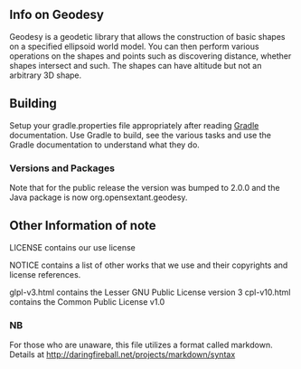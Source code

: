 ## Info on Geodesy ##

Geodesy is a geodetic library that allows the construction of basic shapes on a specified 
ellipsoid world model. You can then perform various operations on the shapes and points 
such as discovering distance, whether shapes intersect and such. The shapes can have altitude
but not an arbitrary 3D shape.

## Building ##

Setup your gradle.properties file appropriately after reading [Gradle](http://www.gradle.org/) documentation.
Use Gradle to build, see the various tasks and use the Gradle documentation to understand what they do.

### Versions and Packages ###

Note that for the public release the version was bumped to 2.0.0 and the Java package
is now org.opensextant.geodesy.

## Other Information of note ##

LICENSE contains our use license

NOTICE contains a list of other works that we use and their copyrights and license references.

glpl-v3.html contains the Lesser GNU Public License version 3
cpl-v10.html contains the Common Public License v1.0

### NB ###

For those who are unaware, this file utilizes a format called markdown. Details at http://daringfireball.net/projects/markdown/syntax